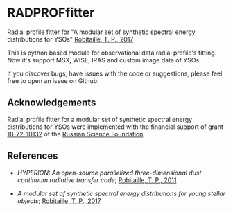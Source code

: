 # RADPROFfitter
Radial profile fitter for "A modular set of synthetic spectral energy distributions for YSOs" [Robitaille, T. P., 2017](https://ui.adsabs.harvard.edu/abs/2017A%26A...600A..11R/abstract)

This is python based module for observational data radial profile's fitting. Now it's support MSX, WISE, IRAS and custom image data of YSOs.

If you discover bugs, have issues with the code or suggestions, please feel free to open an issue on Github.

## Acknowledgements

Radial profile fitter for a modular set of synthetic spectral energy distributions for YSOs were implemented with the financial support of grant
[18-72-10132](https://rscf.ru/en/project/18-72-10132/) of the [Russian Science
Foundation](https://rscf.ru/en/).


## References

- *HYPERION: An open-source parallelized three-dimensional dust continuum radiative transfer code*; [Robitaille, T. P., 2011](https://ui.adsabs.harvard.edu/abs/2011A%26A...536A..79R/abstract)

- *A modular set of synthetic spectral energy distributions for young stellar objects*; [Robitaille, T. P., 2017](https://ui.adsabs.harvard.edu/abs/2017A%26A...600A..11R/abstract)
